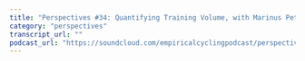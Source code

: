 ```yaml
---
title: "Perspectives #34: Quantifying Training Volume, with Marinus Petersen"
category: "perspectives"
transcript_url: ""
podcast_url: "https://soundcloud.com/empiricalcyclingpodcast/perspectives-34-quantifying-training-volume-with-marinus-petersen"
---
```

